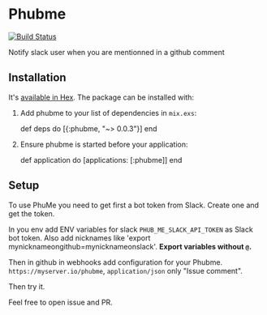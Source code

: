 # Phubme

[![Build Status](https://travis-ci.org/benoittgt/PhubMe.svg)](https://travis-ci.org/benoittgt/PhubMe)

Notify slack user when you are mentionned in a github comment

## Installation

It's [available in Hex](https://hex.pm/packages/phubme/0.0.3). The package can be installed with:

  1. Add phubme to your list of dependencies in `mix.exs`:

        def deps do
          [{:phubme, "~> 0.0.3"}]
        end

  2. Ensure phubme is started before your application:

        def application do
          [applications: [:phubme]]
        end

## Setup

To use PhuMe you need to get first a bot token from Slack. Create one and get the token.

In you env add ENV variables for slack `PHUB_ME_SLACK_API_TOKEN` as Slack bot token.
Also add nicknames like 'export mynicknameongithub=mynicknameonslack'. **Export variables without `@`.**

Then in github in webhooks add configuration for your Phubme. `https://myserver.io/phubme`, `application/json` only "Issue comment".

Then try it.

Feel free to open issue and PR.

